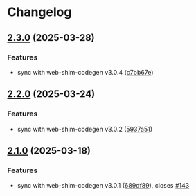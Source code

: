 # Changelog

## [2.3.0](https://github.com/OneSignal/onesignal-vue/compare/2.2.0...2.3.0) (2025-03-28)

### Features

* sync with web-shim-codegen v3.0.4 ([c7bb67e](https://github.com/OneSignal/onesignal-vue/commit/c7bb67e6f905488fca8e14207f044970f0ed0279))

## [2.2.0](https://github.com/OneSignal/onesignal-vue/compare/2.1.0...2.2.0) (2025-03-24)

### Features

* sync with web-shim-codegen v3.0.2 ([5937a51](https://github.com/OneSignal/onesignal-vue/commit/5937a513bcd7927fc1dc73fcc0407bb3d19f573d))

## [2.1.0](https://github.com/OneSignal/onesignal-vue/compare/2.0.1...2.1.0) (2025-03-18)

### Features

* sync with web-shim-codegen v3.0.1 ([689df89](https://github.com/OneSignal/onesignal-vue/commit/689df8984f94f143b3371b0e7af46fe65b71da15)), closes [#143](https://github.com/OneSignal/onesignal-vue/issues/143)
